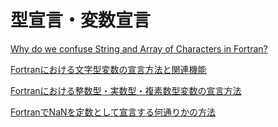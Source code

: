 # 型宣言・変数宣言

[Why do we confuse String and Array of Characters in Fortran?](https://www.slideshare.net/ssuserf87701/why-do-we-confuse-string-and-array-of-characters-in-fortran)

[Fortranにおける文字型変数の宣言方法と関連機能](https://qiita.com/implicit_none/items/f582f2d4e10f2655e208)

[Fortranにおける整数型・実数型・複素数型変数の宣言方法](https://qiita.com/implicit_none/items/ab0632357bab0f549cf2)

[FortranでNaNを定数として宣言する何通りかの方法](https://qiita.com/implicit_none/items/a96d5bdb1a0cf05b6f03)